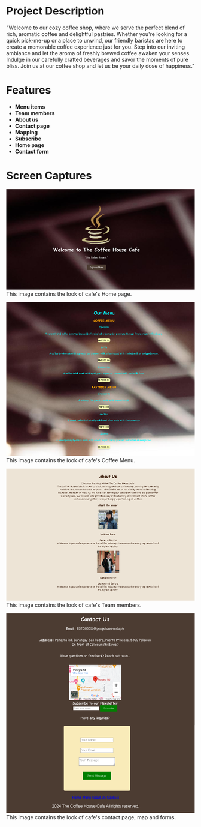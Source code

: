 # Project Description

"Welcome to our cozy coffee shop, where we serve the perfect blend of rich, aromatic coffee and delightful pastries. Whether you're looking for a quick pick-me-up or a place to unwind, our friendly baristas are here to create a memorable coffee experience just for you. Step into our inviting ambiance and let the aroma of freshly brewed coffee awaken your senses. Indulge in our carefully crafted beverages and savor the moments of pure bliss. Join us at our coffee shop and let us be your daily dose of happiness."

# Features
-  **Menu items** 
-  **Team members** 
-  **About us** 
-  **Contact page** 
-  **Mapping** 
-  **Subscribe** 
-  **Home page** 
-  **Contact form** 

# Screen Captures 
![img](https://github.com/Norkizah/The-Coffee-House-cozycup-cafe-boilerplate/blob/main/img/sc1.png)
<br>
This image contains the look of cafe's Home page.

![img](https://github.com/Norkizah/The-Coffee-House-cozycup-cafe-boilerplate/blob/main/img/sc2.png)
<br>
This image contains the look of cafe's Coffee Menu.

![img](https://github.com/Norkizah/The-Coffee-House-cozycup-cafe-boilerplate/blob/main/img/sc3.png)
<br>
This image contains the look of cafe's Team members. 

![img](https://github.com/Norkizah/The-Coffee-House-cozycup-cafe-boilerplate/blob/main/img/sc4.png)
<br>
This image contains the look of cafe's contact page, map and forms.


